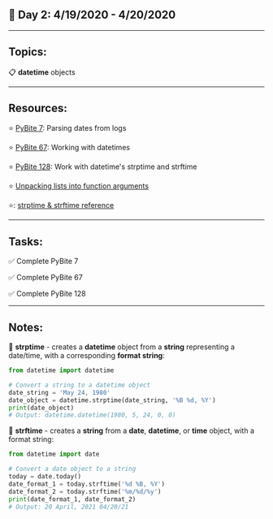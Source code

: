## :calendar: Day 2: 4/19/2020 - 4/20/2020

---

## Topics:

:clipboard: **datetime** objects

---

## Resources:

:star: [PyBite 7](https://codechalleng.es/bites/7/): Parsing dates from logs

:star: [PyBite 67](https://codechalleng.es/bites/67/): Working with datetimes

:star: [PyBite 128](https://codechalleng.es/bites/128/): Work with datetime's strptime and strftime

:star: [Unpacking lists into function arguments](https://docs.python.org/3/tutorial/controlflow.html#unpacking-argument-list)

:star:: [strptime & strftime reference](https://docs.python.org/3/library/datetime.html#strftime-strptime-behavior)

---

## Tasks:

:white_check_mark: Complete PyBite 7

:white_check_mark: Complete PyBite 67

:white_check_mark: Complete PyBite 128

---

## Notes:

:notebook: **strptime** - creates a **datetime** object from a **string** representing a date/time, with a corresponding **format string**:

```python
from datetime import datetime

# Convert a string to a datetime object
date_string = 'May 24, 1980'
date_object = datetime.strptime(date_string, '%B %d, %Y')
print(date_object)
# Output: datetime.datetime(1980, 5, 24, 0, 0)
```



:notebook: **strftime** - creates a **string** from a **date**, **datetime**, or **time** object, with a format string:

```python
from datetime import date

# Convert a date object to a string
today = date.today()
date_format_1 = today.strftime('%d %B, %Y')
date_format_2 = today.strftime('%m/%d/%y')
print(date_format_1, date_format_2)
# Output: 20 April, 2021 04/20/21
```

